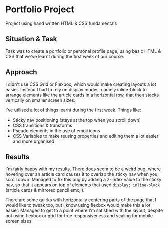 # Portfolio Project
Project using hand written HTML &amp; CSS fundamentals

## Situation & Task
Task was to create a portfolio or personal profile page, using basic HTML & CSS that we've learnt during the first week of our course.

## Approach
I didn't use CSS Grid or Flexbox, which would make creating layouts a lot easier. Instead I had to rely on display modes, namely inline-block to arrange elements like the article cards in a horizontal row, that then stacks vertically on smaller screen sizes.

I've utilised a lot of things learnt during the first week.
Things like:
- Sticky nav positioning (stays at the top when you scroll down)
- CSS transitions & transforms
- Pseudo elements in the use of emoji icons
- CSS Variables to make reusing properties and editing them a lot easier and more organised

## Results
I'm fairly happy with my results.
There does seem to be a weird bug, where hovering over an article card causes it to overlap the sticky nav when you scroll down. Managed to fix this bug by adding a z-index value to the sticky nav, so that it appears on top of elements that used `display: inline-block` (article cards & mirrored pencil emoji).

There are some quirks with horizontally centering parts of the page that I would like to tweak too, but I know using flexbox would make this a lot easier. Managed to get to a point where I'm satisfied with the layout, despite not using flexbox or grid for true responsiveness and scaling for mobile screen sizes.
